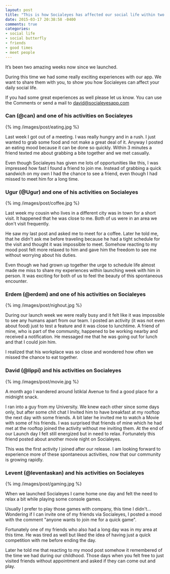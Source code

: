 ```yaml
---
layout: post
title: "This is how Socialeyes has affected our social life within two weeks"
date: 2015-03-17 20:38:58 -0400
comments: true
categories: 
- social life
- social butterfly
- friends
- good times
- meet people
---
```

It’s been two amazing weeks now since we launched. 

During this time we had some really exciting experiences with our app. 
We want to share them with you, to show you how Socialeyes can affect your daily 
social life.

If you had some great experiences as well please let us know. 
You can use the Comments or send a mail to david@socialeyesapp.com

<p style="text-align:center">
<h3><b>Can (@can)</b> and one of his activities on Socialeyes</h3>
{% img /images/post/eating.jpg %}
</p>

Last week I got out of a meeting. I was really hungry and in a rush. I just wanted to grab
some food and not make a great deal of it. Anyway I posted an eating mood because it 
can be done so quickly. Within 3 minutes a friend texted me about grabbing a bite 
together and we met casually.

Even though Socialeyes has given me lots of opportunities like this, I was impressed 
how fast I found a friend to join me. Instead of grabbing a quick sandwich on my own I 
had the chance to see a friend, even though I had missed to meet him for a long time.
<!-- more -->
<p style="text-align:center">
<h3><b>Ugur (@Ugur)</b> and one of his activities on Socialeyes</h3>
{% img /images/post/coffee.jpg %}
</p>

Last week my cousin who lives in a different city was in town for a short visit. It 
happened that he was close to me. Both of us were in an area we don't visit frequently. 

He saw my last post and asked me to meet for a coffee. Later he told me, that he didn't 
ask me before traveling because he had a tight schedule for the visit and thought it was 
impossible to meet. Somehow reacting to my mood post felt more relaxed to him and 
gave him the freedom to see me without worrying about his duties.

Even though we had grown up together the urge to schedule life almost made me miss 
to share my experiences within launching week with him in person. It was exciting for 
both of us to feel the beauty of this spontaneous encounter.

<p style="text-align:center">
<h3><b>Erdem (@erdem)</b> and one of his activities on Socialeyes</h3>
{% img /images/post/nighout.jpg %}
</p>

During our launch week we were really busy and it felt like it was impossible to see any 
humans apart from our team. I posted an activity (it was not even about food) just to test 
a feature and it was close to lunchtime. A friend of mine, who is part of the community, 
happened to be working nearby and received a notification. He messaged me that he 
was going out for lunch and that I could join him.

I realized that his workplace was so close and wondered how often we missed the 
chance to eat together.

<p style="text-align:center">
<h3><b>David (@lippi)</b> and his activities on Socialeyes</h3>
{% img /images/post/movie.jpg %}
</p>

A month ago I wandered around İstiklal Avenue to find a good place for a midnight 
snack.

I ran into a guy from my University. We knew each other since some days only, but after 
some chit chat I Invited him to have breakfast at my rooftop the next day with some friends.
A bit later he invited me to watch a Movie with some of his friends. I was 
surprised that friends of mine which he had met at the rooftop joined the activity without 
me inviting them. At the end of our Launch day I felt still energized but in need to relax. 
Fortunately this friend posted about another movie night on Socialeyes.

This was the first activity I joined after our release. I am looking forward to experience 
more of these spontaneous activities, now that our community is growing rapidly.

<p style="text-align:center">
<h3><b>Levent (@leventaskan)</b> and his activities on Socialeyes</h3>
{% img /images/post/gaming.jpg %}
</p>

When we launched Socialeyes I came home one day and felt the need to relax a bit
while playing some console games.

Usually I prefer to play those games with company, this time I didn't...
Wondering if I can invite one of my friends via Socialeyes, I 
posted a mood with the comment "anyone wants to join me for a quick game". 

Fortunately one of my friends who also had a long day was in my area at this time. He 
was tired as well but liked the idea of having just a quick competition with me before 
ending the day. 

Later he told me that reacting to my mood post somehow it remembered of the time we 
had during our childhood. Those days when you felt free to just visited friends without 
appointment and asked if they can come out and play.